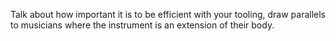 Talk about how important it is to be efficient with your tooling, draw
parallels to musicians where the instrument is an extension of their body.
